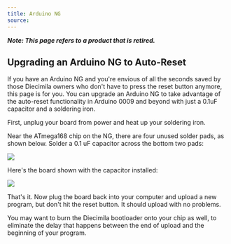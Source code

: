 ```yaml
---
title: Arduino NG
source:
---
```


***Note: This page refers to a product that is retired.***

## Upgrading an Arduino NG to Auto-Reset

If you have an Arduino NG and you're envious of all the seconds saved by those Diecimila owners who don't have to press the reset button anymore, this page is for you. You can upgrade an Arduino NG to take advantage of the auto-reset functionality in Arduino 0009 and beyond with just a 0.1uF capacitor and a soldering iron.

First, unplug your board from power and heat up your soldering iron. 

Near the ATmega168 chip on the NG, there are four unused solder pads, as shown below. Solder a 0.1 uF capacitor across the bottom two pads:

![](assets/ng-hack.png)

Here's the board shown with the capacitor installed:

![](assets/ng-hack_2.png)

That's it. Now plug the board back into your computer and upload a new program, but don't hit the reset button. It should upload with no problems.

You may want to burn the Diecimila bootloader onto your chip as well, to eliminate the delay that happens between the end of upload and the beginning of your program.